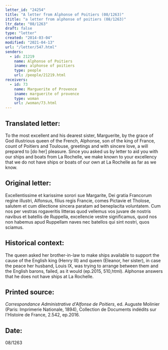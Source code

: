 ```yaml
---
letter_id: "24254"
title: "A letter from Alphonse of Poitiers (08/1263)"
ititle: "a letter from alphonse of poitiers (08/1263)"
ltr_date: "08/1263"
draft: false
type: "letter"
created: "2014-03-04"
modified: "2021-04-13"
url: "/letter/547.html"
senders:
  - id: 21219
    name: Alphonse of Poitiers
    iname: alphonse of poitiers
    type: people
    url: /people/21219.html
receivers:
  - id: 73
    name: Marguerite of Provence
    iname: marguerite of provence
    type: woman
    url: /woman/73.html
---
```

<h2> Translated letter:</h2>To the most excellent and his dearest sister, Marguerite, by the grace of God illustrious queen of the French, Alphonse, son of the king of France, count of Poitiers and Toulouse, greetings and with sincere love, a will prepared to [do her] pleasure.
Since you asked us by letter to aid you with our ships and boats from La Rochelle, we make known to your excellency that we do not have ships or boats of our own at La Rochelle as far as we know.
<h2 class="mt-4"> Original letter:</h2>Excellentissime et karissime sorori sue Margarite, Dei gratia Francorum regine illustri, Alfonsus, filius regis Francie, comes Pictavie et Tholose, salutem et cum dilectione sincera paratam ad beneplacita voluntatem. Cum nos per vestras rogaveritis litteras quod vellemus vos juvare de nostris navibus et batellis de Ruppella, excellencie vestre significamus, quod nos non habemus apud Ruppellam naves nec batellos qui sint nostri, quos sciamus.
<h2 class="mt-4"> Historical context:</h2>The queen asked her brother-in-law to make ships available to support the cause of the English king (Henry III) and queen (Eleanor, her sister), in case the peace her husband, Louis IX, was trying to arrange between them and the English barons, failed, as it would (ep.2015, 510,html).  Alphonse answers that he does not have ships at La Rochelle.
<h2 class="mt-4"> Printed source:</h2><p><em>Correspondance Administrative d'Alfonse de Poitiers</em>, ed. Auguste Molinier (Paris: Imprimerie Nationale, 1894), Collection de Documents indédits sur l'Histoire de France, 2.542, ep.2016.</p><h2 class="mt-4"> Date:</h2>08/1263